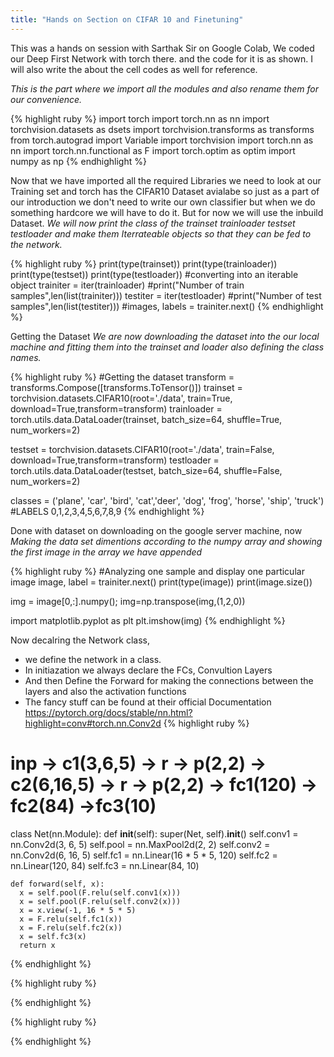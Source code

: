 ```yaml
---
title: "Hands on Section on CIFAR 10 and Finetuning"
---
```


This was a hands on session with Sarthak Sir on Google Colab, We coded our Deep First Network with torch there. and the code for it is as shown.
I will also write the about the cell codes as well for reference.<br>

<i> This is the part where we import all the modules and also rename them for our convenience.</i><br>

{% highlight ruby %}
import torch
import torch.nn as nn
import torchvision.datasets as dsets
import torchvision.transforms as transforms
from torch.autograd import Variable
import torchvision
import torch.nn as nn
import torch.nn.functional as F
import torch.optim as optim
import numpy as np
{% endhighlight %}

 Now that we have imported all the required Libraries we need to look at our Training set and torch has the CIFAR10 Dataset avialabe so just as a part of our introduction we don't need to write our own classifier but when we do something hardcore we will have to do it. But for now we will use the inbuild Dataset.
 <i> We will now print the class of the trainset trainloader testset testloader and make them Iterrateable objects so that they can be fed to the network. </i>

{% highlight ruby %}
print(type(trainset))
print(type(trainloader))
print(type(testset))
print(type(testloader))
#converting into an iterable object
trainiter = iter(trainloader)
#print("Number of train samples",len(list(trainiter)))
testiter = iter(testloader)
#print("Number of test samples",len(list(testiter)))
#images, labels = trainiter.next()
{% endhighlight %}

Getting the Dataset
<i> We are now downloading the dataset into the our local machine and fitting them into the trainset and loader also defining the class names. </i>

{% highlight ruby %}
#Getting the dataset
transform = transforms.Compose([transforms.ToTensor()])
trainset = torchvision.datasets.CIFAR10(root='./data', train=True, download=True,transform=transform)
trainloader = torch.utils.data.DataLoader(trainset, batch_size=64, shuffle=True, num_workers=2)

testset = torchvision.datasets.CIFAR10(root='./data', train=False, download=True,transform=transform)
testloader = torch.utils.data.DataLoader(testset, batch_size=64, shuffle=False, num_workers=2)

classes = ('plane', 'car', 'bird', 'cat','deer', 'dog', 'frog', 'horse', 'ship', 'truck')
#LABELS 0,1,2,3,4,5,6,7,8,9
{% endhighlight %}

Done with dataset on downloading on the google server machine, now
<i> Making the data set dimentions according to the numpy array and showing the first image in the array we have appended </i>

{% highlight ruby %}
#Analyzing one sample and display one particular image
image, label = trainiter.next()
print(type(image))
print(image.size())

img = image[0,:].numpy();
img=np.transpose(img,(1,2,0))

import matplotlib.pyplot as plt
plt.imshow(img)
{% endhighlight %}

Now decalring the Network class, 
- we define the network in a class.
- In initiazation we always declare the FCs, Convultion Layers
- And then Define the Forward for making the connections between the layers and also the activation functions
- The fancy stuff can be found at their official Documentation https://pytorch.org/docs/stable/nn.html?highlight=conv#torch.nn.Conv2d
{% highlight ruby %}
# inp -> c1(3,6,5) -> r -> p(2,2) -> c2(6,16,5) -> r -> p(2,2) -> fc1(120) -> fc2(84) ->fc3(10)
class Net(nn.Module):
    def __init__(self):
        super(Net, self).__init__()
        self.conv1 = nn.Conv2d(3, 6, 5)
        self.pool = nn.MaxPool2d(2, 2)
        self.conv2 = nn.Conv2d(6, 16, 5)
        self.fc1 = nn.Linear(16 * 5 * 5, 120)
        self.fc2 = nn.Linear(120, 84)
        self.fc3 = nn.Linear(84, 10)
        

    def forward(self, x):
      x = self.pool(F.relu(self.conv1(x)))
      x = self.pool(F.relu(self.conv2(x)))
      x = x.view(-1, 16 * 5 * 5)
      x = F.relu(self.fc1(x))
      x = F.relu(self.fc2(x))
      x = self.fc3(x)
      return x

{% endhighlight %}



{% highlight ruby %}

{% endhighlight %}



{% highlight ruby %}

{% endhighlight %}